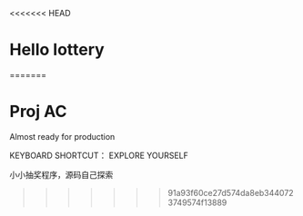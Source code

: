 <<<<<<< HEAD
# Hello lottery
=======
# Proj AC
  Almost ready for production
  
  KEYBOARD SHORTCUT： EXPLORE YOURSELF
  
  小小抽奖程序，源码自己探索
  
>>>>>>> 91a93f60ce27d574da8eb3440723749574f13889
